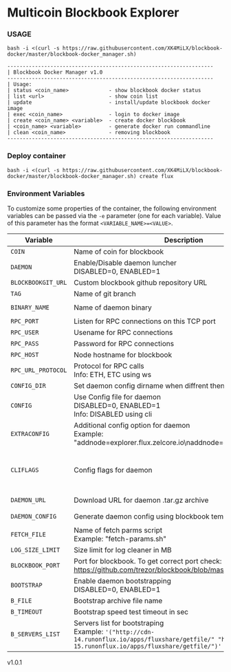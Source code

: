 # Multicoin Blockbook Explorer

### USAGE
```
bash -i <(curl -s https://raw.githubusercontent.com/XK4MiLX/blockbook-docker/master/blockbook-docker_manager.sh)
```
```
-------------------------------------------------------------------
| Blockbook Docker Manager v1.0
-------------------------------------------------------------------
| Usage:
| status <coin_name>             - show blockbook docker status
| list <url>                     - show coin list
| update                         - install/update blockbook docker image
| exec <coin_name>               - login to docker image
| create <coin_name> <variable>  - create docker blockbook
| <coin_name> <variable>         - generate docker run commandline
| clean <coin_name>              - removing blockbook
-------------------------------------------------------------------
```
### Deploy container
```
bash -i <(curl -s https://raw.githubusercontent.com/XK4MiLX/blockbook-docker/master/blockbook-docker_manager.sh) create flux
```

### Environment Variables

To customize some properties of the container, the following environment
variables can be passed via the `-e` parameter (one for each variable).  Value
of this parameter has the format `<VARIABLE_NAME>=<VALUE>`.
 
| Variable       | Description                                  | Required   | Default |
|----------------|----------------------------------------------|------------|---------|
|`COIN`| Name of coin for blockbook | `YES` | `unset` | 
|`DAEMON`| Enable/Disable daemon luncher <br /> DISABLED=0, ENABLED=1  | `NO` | `1` | 
|`BLOCKBOOKGIT_URL`| Custom blockbook github repository URL  | `NO` | `https://github.com/trezor/blockbook.git` | 
|`TAG`| Name of git branch  | `NO` | `master` | 
|`BINARY_NAME`| Name of daemon binary | `NO` | `AUTO` <br />`FROM BLOCKBOOK CONFIG` | 
|`RPC_PORT`| Listen for RPC connections on this TCP port | `YES` | `unset` |
|`RPC_USER`| Usename for RPC connections | `NO` | `user` |
|`RPC_PASS`| Password for RPC connections | `NO` | `pass` |
|`RPC_HOST`| Node hostname for blockbook | `NO` | `localhost` |
|`RPC_URL_PROTOCOL`| Protocol for RPC calls <br /> Info: ETH, ETC using ws | `NO` | `http` |
|`CONFIG_DIR`| Set daemon config dirname when diffrent then .${COIN} | `NO` | `unset` |
|`CONFIG`| Use Config file for daemon <br /> DISABLED=0, ENABLED=1 <br /> Info: DISABLED using cli | `NO` | `1` |
|`EXTRACONFIG`| Additional config option for daemon <br /> Example: "addnode=explorer.flux.zelcore.io\naddnode=explorer.runonflux.io" | `NO` | `unset` |
|`CLIFLAGS`| Config flags for daemon | `YES` <br />when using CLI mode | `unset` |
|`DAEMON_URL`| Download URL for daemon .tar.gz archive | `NO` | `AUTO` <br />`FROM BLOCKBOOK CONFIG` |
|`DAEMON_CONFIG`| Generate daemon config using blockbook template | `NO` | `AUTO` <br />`FROM BLOCKBOOK` |
|`FETCH_FILE`| Name of fetch parms script <br /> Example: "fetch-params.sh" | `NO` | `unset` |
|`LOG_SIZE_LIMIT`| Size limit for log cleaner in MB | `NO` | `40` |
|`BLOCKBOOK_PORT`| Port for blockbook. To get correct port check: <br /> https://github.com/trezor/blockbook/blob/master/docs/ports.md | `YES` | `unset` |
|`BOOTSTRAP`| Enable daemon bootstrapping <br /> DISABLED=0, ENABLED=1 | `NO` | `0` |
|`B_FILE`| Bootstrap archive file name | `NO` | `daemon_bootstrap.tar.gz` |
|`B_TIMEOUT`| Bootstrap speed test timeout in sec | `NO` | `6` |
|`B_SERVERS_LIST`| Servers list for bootstraping <br /> Example: `'("http://cdn-14.runonflux.io/apps/fluxshare/getfile/" "http://cdn-15.runonflux.io/apps/fluxshare/getfile/")'` | `NO` | `BUILD-IN SERVERS LIST` |

v1.0.1

